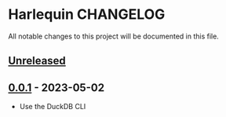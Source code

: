 # Harlequin CHANGELOG

All notable changes to this project will be documented in this file.

## [Unreleased]

## [0.0.1] - 2023-05-02

-   Use the DuckDB CLI

[Unreleased]: https://github.com/tconbeer/harlequin/compare/0.0.1...HEAD

[0.0.1]: https://github.com/tconbeer/harlequin/compare/39e26b6dda462cd430eda69daf5ef7157dac4da6...0.0.1
